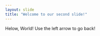 ```yaml
---
layout: slide
title: "Welcome to our second slide!"
---
```

Helow, World!
Use the left arrow to go back!
